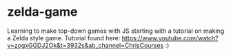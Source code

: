 # zelda-game
 Learning to make top-down games with JS starting with a tutorial on making a Zelda style game.
 Tutorial found here: https://www.youtube.com/watch?v=zogxGGDJ2Ok&t=3932s&ab_channel=ChrisCourses :)
